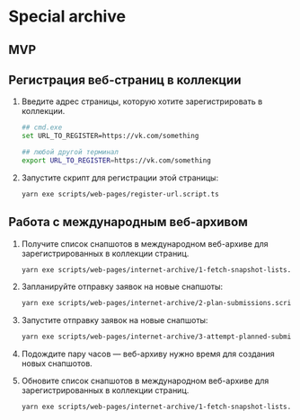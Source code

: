 # Special archive

## MVP

## Регистрация веб-страниц в коллекции

1.  Введите адрес страницы, которую хотите зарегистрировать в коллекции.

    ```sh
    ## cmd.exe
    set URL_TO_REGISTER=https://vk.com/something
    
    ## любой другой терминал
    export URL_TO_REGISTER=https://vk.com/something
    ```

1.  Запустите скрипт для регистрации этой страницы:

    ```sh
    yarn exe scripts/web-pages/register-url.script.ts
    ```

## Работа с международным веб-архивом

1.  Получите список снапшотов в международном веб-архиве для зарегистрированных в коллекции страниц.

    ```sh
    yarn exe scripts/web-pages/internet-archive/1-fetch-snapshot-lists.script.ts
    ```

1.  Запланируйте отправку заявок на новые снапшоты:

    ```sh
    yarn exe scripts/web-pages/internet-archive/2-plan-submissions.script.ts
    ```

1.  Запустите отправку заявок на новые снапшоты:

    ```sh
    yarn exe scripts/web-pages/internet-archive/3-attempt-planned-submissions.script.ts
    ```

1.  Подождите пару часов — веб-архиву нужно время для создания новых снапшотов.

1.  Обновите список снапшотов в международном веб-архиве для зарегистрированных в коллекции страниц.

    ```sh
    yarn exe scripts/web-pages/internet-archive/1-fetch-snapshot-lists.script.ts
    ```

<!--

## post-mvp

```sh
yarn exe scripts/archive-collection/init.script.ts
```

```sh
yarn exe scripts/web-pages/capturing/1-plan-submissions.script.ts
yarn exe scripts/web-pages/capturing/2-attempt-planned-submissions.script.ts
yarn exe scripts/web-pages/capturing/3-extract-capture-infos.script.ts
yarn exe scripts/web-pages/capturing/4-extract-capture-info-combinations.script.ts
```

```sh
yarn exe scripts/web-pages/update-annotations-from-capture-info-combinations.script.ts
yarn exe scripts/web-pages/register-from-annotations.script.ts
```

1.  submit feeds to web archive (interval)

1.  get post snapshot

-->
